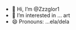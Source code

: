 - 👋 Hi, I’m @Zzzglor1
- 👀 I’m interested in ... art
- 😄 Pronouns: ...ela/dela

<!---
Zzzglor1/Zzzglor1 is a ✨ special ✨ repository because its `README.md` (this file) appears on your GitHub profile.
You can click the Preview link to take a look at your changes.
--->
